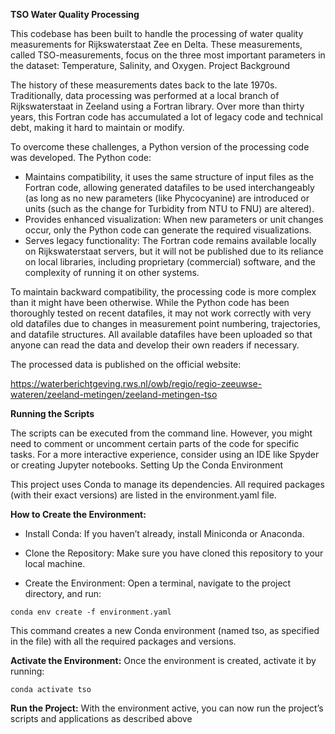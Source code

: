 **TSO Water Quality Processing**

This codebase has been built to handle the processing of water quality measurements for Rijkswaterstaat Zee en Delta. These measurements, called TSO-measurements, focus on the three most important parameters in the dataset: Temperature, Salinity, and Oxygen.
Project Background

The history of these measurements dates back to the late 1970s. Traditionally, data processing was performed at a local branch of Rijkswaterstaat in Zeeland using a Fortran library. Over more than thirty years, this Fortran code has accumulated a lot of legacy code and technical debt, making it hard to maintain or modify.

To overcome these challenges, a Python version of the processing code was developed. The Python code:

-    Maintains compatibility, it uses the same structure of input files as the Fortran code, allowing generated datafiles to be used interchangeably (as long as no new parameters (like Phycocyanine) are introduced or units (such as the change for Turbidity from NTU to FNU) are altered).
-    Provides enhanced visualization: When new parameters or unit changes occur, only the Python code can generate the required visualizations.
-    Serves legacy functionality: The Fortran code remains available locally on Rijkswaterstaat servers, but it will not be published due to its reliance on local libraries, including proprietary (commercial) software, and the complexity of running it on other systems.

To maintain backward compatibility, the processing code is more complex than it might have been otherwise. While the Python code has been thoroughly tested on recent datafiles, it may not work correctly with very old datafiles due to changes in measurement point numbering, trajectories, and datafile structures. All available datafiles have been uploaded so that anyone can read the data and develop their own readers if necessary.

The processed data is published on the official website:

https://waterberichtgeving.rws.nl/owb/regio/regio-zeeuwse-wateren/zeeland-metingen/zeeland-metingen-tso


**Running the Scripts**

The scripts can be executed from the command line. However, you might need to comment or uncomment certain parts of the code for specific tasks. For a more interactive experience, consider using an IDE like Spyder or creating Jupyter notebooks.
Setting Up the Conda Environment

This project uses Conda to manage its dependencies. All required packages (with their exact versions) are listed in the environment.yaml file.


**How to Create the Environment:**

-    Install Conda:
      If you haven’t already, install Miniconda or Anaconda.

-    Clone the Repository:
    Make sure you have cloned this repository to your local machine.

-    Create the Environment:
    Open a terminal, navigate to the project directory, and run:

    conda env create -f environment.yaml

This command creates a new Conda environment (named tso, as specified in the file) with all the required packages and versions.


**Activate the Environment:**
Once the environment is created, activate it by running:

    conda activate tso


**Run the Project:**
With the environment active, you can now run the project’s scripts and applications as described above
